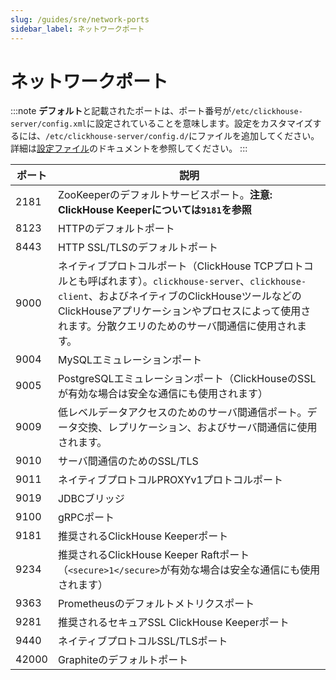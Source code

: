 ```yaml
---
slug: /guides/sre/network-ports
sidebar_label: ネットワークポート
---
```


# ネットワークポート

:::note
**デフォルト**と記載されたポートは、ポート番号が`/etc/clickhouse-server/config.xml`に設定されていることを意味します。設定をカスタマイズするには、`/etc/clickhouse-server/config.d/`にファイルを追加してください。詳細は[設定ファイル](../../operations/configuration-files.md#override)のドキュメントを参照してください。
:::

| ポート | 説明 |
|-------|-------|
| 2181 | ZooKeeperのデフォルトサービスポート。**注意: ClickHouse Keeperについては`9181`を参照** |
| 8123 | HTTPのデフォルトポート |
| 8443 | HTTP SSL/TLSのデフォルトポート |
| 9000 | ネイティブプロトコルポート（ClickHouse TCPプロトコルとも呼ばれます）。`clickhouse-server`、`clickhouse-client`、およびネイティブのClickHouseツールなどのClickHouseアプリケーションやプロセスによって使用されます。分散クエリのためのサーバ間通信に使用されます。 |
| 9004 | MySQLエミュレーションポート |
| 9005 | PostgreSQLエミュレーションポート（ClickHouseのSSLが有効な場合は安全な通信にも使用されます） |
| 9009 | 低レベルデータアクセスのためのサーバ間通信ポート。データ交換、レプリケーション、およびサーバ間通信に使用されます。 |
| 9010 | サーバ間通信のためのSSL/TLS |
| 9011 | ネイティブプロトコルPROXYv1プロトコルポート |
| 9019 | JDBCブリッジ |
| 9100 | gRPCポート |
| 9181 | 推奨されるClickHouse Keeperポート |
| 9234 | 推奨されるClickHouse Keeper Raftポート（`<secure>1</secure>`が有効な場合は安全な通信にも使用されます） |
| 9363 | Prometheusのデフォルトメトリクスポート |
| 9281 | 推奨されるセキュアSSL ClickHouse Keeperポート |
| 9440 | ネイティブプロトコルSSL/TLSポート |
| 42000 | Graphiteのデフォルトポート |
